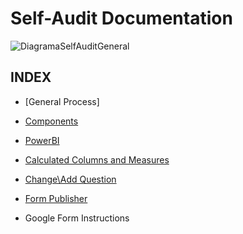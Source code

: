# Self-Audit Documentation


![DiagramaSelfAuditGeneral](https://user-images.githubusercontent.com/49915213/58107109-d3d52d00-7bae-11e9-88f6-314dcbf345d7.PNG)




## INDEX

* [General Process]

* [Components](/Components.md)

* [PowerBI](/PowerBI.md)

* [Calculated Columns and Measures](/Calculated%20Columns%20and%20Measures.md)

* [Change\Add Question](Change%5CAdd%20Question.md)

* [Form Publisher](FormPublisher.md)

* Google Form Instructions

